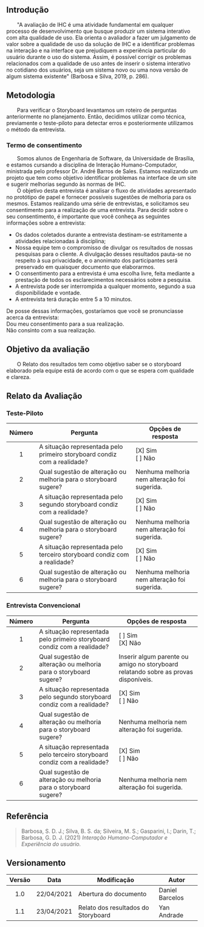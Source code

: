 ## Introdução
&emsp;&emsp;"A avaliação de IHC é uma atividade fundamental em qualquer processo de desenvolvimento que busque produzir um sistema interativo com alta qualidade de uso. Ela orienta o avaliador a fazer um julgamento de valor sobre a qualidade de uso da solução de IHC e a identificar problemas na interação e na interface que prejudiquem a experiência particular do usuário durante o uso do sistema. Assim, é possível corrigir os problemas relacionados com a qualidade de uso antes de inserir o sistema interativo no cotidiano dos usuários, seja um sistema novo ou uma nova versão de algum sistema existente" (Barbosa e Silva, 2019, p. 286).<br>

## Metodologia
&emsp;&emsp;Para verificar o Storyboard levantamos um roteiro de perguntas anteriormente no planejamento. Então, decidimos utilizar como técnica, previamente o teste-piloto para detectar erros e posteriormente utilizamos o método da entrevista.<br>

### Termo de consentimento
&emsp;&emsp;Somos alunos de Engenharia de Software, da Universidade de Brasília, e estamos cursando a disciplina de Interação Humano-Computador, ministrada pelo professor Dr. André Barros de Sales. Estamos realizando um projeto que tem como objetivo identificar problemas na interface de um site e sugerir melhorias segundo às normas de IHC. <br>
&emsp;&emsp;O objetivo desta entrevista é analisar o fluxo de atividades apresentado no protótipo de papel e fornecer possíveis sugestões de melhoria para os mesmos. Estamos realizando uma série de entrevistas, e solicitamos seu consentimento para a realização de uma entrevista. Para decidir sobre o seu consentimento, é importante que você conheça as seguintes informações sobre a entrevista: <br>
- Os dados coletados durante a entrevista destinam-se estritamente a atividades relacionadas à disciplina;
- Nossa equipe tem o compromisso de divulgar os resultados de nossas pesquisas para o cliente. A divulgação desses resultados pauta-se no respeito à sua privacidade, e o anonimato dos participantes será preservado em quaisquer documento que elaborarmos.
- O consentimento para a entrevista é uma escolha livre, feita mediante a prestação de todos os esclarecimentos necessários sobre a pesquisa.
- A entrevista pode ser interrompida a qualquer momento, segundo a sua disponibilidade e vontade.
- A entrevista terá duração entre 5 a 10 minutos.

De posse dessas informações, gostaríamos que você se pronunciasse acerca da entrevista: <br>
Dou meu consentimento para a sua realização.<br> 
Não consinto com a sua realização.

## Objetivo da avaliação
&emsp;&emsp;O Relato dos resultados tem como objetivo saber se o storyboard elaborado pela equipe está de acordo com o que se espera com qualidade e clareza.<br>

## Relato da Avaliação
### Teste-Piloto

| Número | <center>Pergunta | <center>Opções de resposta |
|:---:|:----------|:-------------------|
| 1 | A situação representada pelo primeiro storyboard condiz com a realidade? | [X] Sim<br>[ ] Não<br>|
| 2 | Qual sugestão de alteração ou melhoria para o storyboard sugere? | Nenhuma melhoria nem alteração foi sugerida. |
| 3 | A situação representada pelo segundo storyboard condiz com a realidade? | [X] Sim<br>[ ] Não<br>|
| 4 | Qual sugestão de alteração ou melhoria para o storyboard sugere? | Nenhuma melhoria nem alteração foi sugerida. |
| 5 | A situação representada pelo terceiro storyboard condiz com a realidade? | [X] Sim<br>[ ] Não<br>|
| 6 | Qual sugestão de alteração ou melhoria para o storyboard sugere? | Nenhuma melhoria nem alteração foi sugerida. |

### Entrevista Convencional

| Número | <center>Pergunta | <center>Opções de resposta |
|:---:|:----------|:-------------------|
| 1 | A situação representada pelo primeiro storyboard condiz com a realidade? | [ ] Sim<br> [X] Não<br>|
| 2 | Qual sugestão de alteração ou melhoria para o storyboard sugere? | Inserir algum parente ou amigo no storyboard relatando sobre as provas disponíveis. |
| 3 | A situação representada pelo segundo storyboard condiz com a realidade? | [X] Sim<br>[ ] Não<br>|
| 4 | Qual sugestão de alteração ou melhoria para o storyboard sugere? | Nenhuma melhoria nem alteração foi sugerida. |
| 5 | A situação representada pelo terceiro storyboard condiz com a realidade? | [X] Sim<br>[ ] Não<br>|
| 6 | Qual sugestão de alteração ou melhoria para o storyboard sugere? | Nenhuma melhoria nem alteração foi sugerida. |

## Referência
> Barbosa, S. D. J.; Silva, B. S. da; Silveira, M. S.; Gasparini, I.; Darin, T.; Barbosa, G. D. J. (2021) *Interação Humano-Computador e Experiência do usuário.*


## Versionamento

|Versão|Data|Modificação|Autor|
|:-:|--|--|--|
|1.0|22/04/2021|Abertura do documento| Daniel Barcelos |
|1.1|23/04/2021|Relato dos resultados do Storyboard| Yan Andrade |